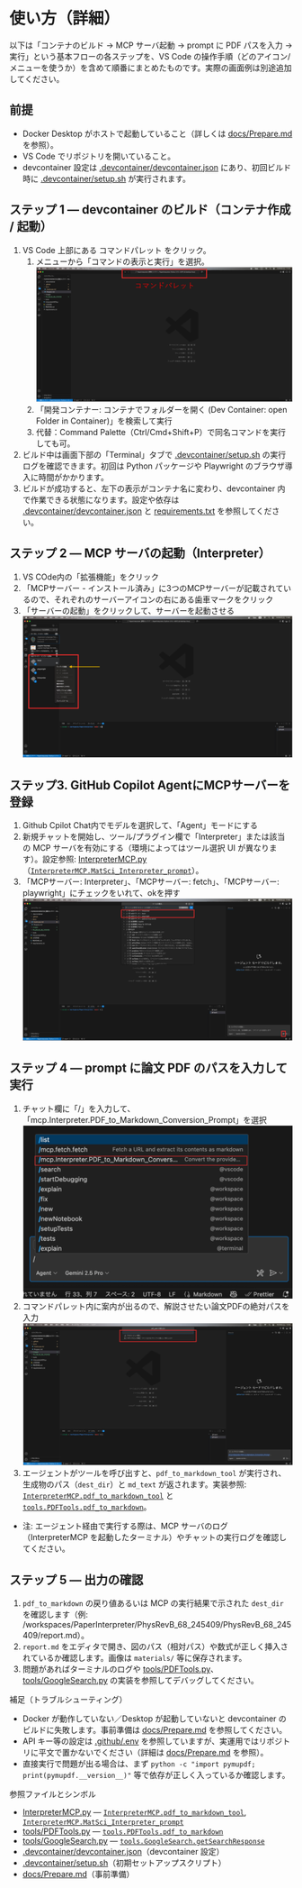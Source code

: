 # 使い方（詳細）

以下は「コンテナのビルド → MCP サーバ起動 → prompt に PDF パスを入力 → 実行」という基本フローの各ステップを、VS Code の操作手順（どのアイコン/メニューを使うか）を含めて順番にまとめたものです。実際の画面例は別途追加してください。

## 前提
- Docker Desktop がホストで起動していること（詳しくは [docs/Prepare.md](./Prepare.md) を参照）。
- VS Code でリポジトリを開いていること。
- devcontainer 設定は [.devcontainer/devcontainer.json](.devcontainer/devcontainer.json) にあり、初回ビルド時に [.devcontainer/setup.sh](.devcontainer/setup.sh) が実行されます。

## ステップ 1 — devcontainer のビルド（コンテナ作成 / 起動）
1. VS Code 上部にある コマンドパレット をクリック。  
   1. メニューから「コマンドの表示と実行」を選択。
  ![](../images/usefig1.jpg)
   2. 「開発コンテナー: コンテナでフォルダーを開く (Dev Container: open Folder in Container)」を検索して実行
   3.  代替：Command Palette（Ctrl/Cmd+Shift+P）で同名コマンドを実行しても可。
2. ビルド中は画面下部の「Terminal」タブで [.devcontainer/setup.sh](.devcontainer/setup.sh) の実行ログを確認できます。初回は Python パッケージや Playwright のブラウザ導入に時間がかかります。
3. ビルドが成功すると、左下の表示がコンテナ名に変わり、devcontainer 内で作業できる状態になります。設定や依存は [.devcontainer/devcontainer.json](.devcontainer/devcontainer.json) と [requirements.txt](../requirements.txt) を参照してください。

## ステップ 2 — MCP サーバの起動（Interpreter）
1. VS COde内の「拡張機能」をクリック
2. 「MCPサーバー - インストール済み」に3つのMCPサーバーが記載されているので、それぞれのサーバーアイコンの右にある歯車マークをクリック
3. 「サーバーの起動」をクリックして、サーバーを起動させる
![](../images/usefig2.jpg)

## ステップ3.  GitHub Copilot AgentにMCPサーバーを登録
1. Github Cpilot Chat内でモデルを選択して、「Agent」モードにする
2. 新規チャットを開始し、ツール/プラグイン欄で「Interpreter」または該当の MCP サーバを有効にする（環境によってはツール選択 UI が異なります）。設定参照: [InterpreterMCP.py](../InterpreterMCP.py)（[`InterpreterMCP.MatSci_Interpreter_prompt`](../InterpreterMCP.py)）。
3. 「MCPサーバー: Interpreter」、「MCPサーバー: fetch」、「MCPサーバー: playwright」にチェックをいれて、okを押す
![](../images/usefig3.jpg)

## ステップ 4 — prompt に論文 PDF のパスを入力して実行
1. チャット欄に「/」を入力して、「mcp.Interpreter.PDF_to_Markdown_Conversion_Prompt」を選択
   ![](../images/usefig4.jpg)
2. コマンドパレット内に案内が出るので、解説させたい論文PDFの絶対パスを入力
   ![](../images/usefig5.jpg)
3. エージェントがツールを呼び出すと、`pdf_to_markdown_tool` が実行され、生成物のパス（`dest_dir`）と `md_text` が返されます。実装参照: [`InterpreterMCP.pdf_to_markdown_tool`](../InterpreterMCP.py) と [`tools.PDFTools.pdf_to_markdown`](../tools/PDFTools.py)。
- 注: エージェント経由で実行する際は、MCP サーバのログ（InterpreterMCP を起動したターミナル）やチャットの実行ログを確認してください。

## ステップ 5 — 出力の確認
1. `pdf_to_markdown` の戻り値あるいは MCP の実行結果で示された `dest_dir` を確認します（例: /workspaces/PaperInterpreter/PhysRevB_68_245409/PhysRevB_68_245409/report.md）。  
2. `report.md` をエディタで開き、図のパス（相対パス）や数式が正しく挿入されているか確認します。画像は `materials/` 等に保存されます。
3. 問題があればターミナルのログや [tools/PDFTools.py](../tools/PDFTools.py)、[tools/GoogleSearch.py](../tools/GoogleSearch.py) の実装を参照してデバッグしてください。

補足（トラブルシューティング）
- Docker が動作していない／Desktop が起動していないと devcontainer のビルドに失敗します。事前準備は [docs/Prepare.md](./Prepare.md) を参照してください。  
- API キー等の設定は [.github/.env](../.github/.env) を参照していますが、実運用ではリポジトリに平文で置かないでください（詳細は [docs/Prepare.md](./Prepare.md) を参照）。  
- 直接実行で問題が出る場合は、まず `python -c "import pymupdf; print(pymupdf.__version__)"` 等で依存が正しく入っているか確認します。

参照ファイルとシンボル
- [InterpreterMCP.py](../InterpreterMCP.py) — [`InterpreterMCP.pdf_to_markdown_tool`](../InterpreterMCP.py), [`InterpreterMCP.MatSci_Interpreter_prompt`](../InterpreterMCP.py)  
- [tools/PDFTools.py](../tools/PDFTools.py) — [`tools.PDFTools.pdf_to_markdown`](../tools/PDFTools.py)  
- [tools/GoogleSearch.py](../tools/GoogleSearch.py) — [`tools.GoogleSearch.getSearchResponse`](../tools/GoogleSearch.py)  
- [.devcontainer/devcontainer.json](../.devcontainer/devcontainer.json)（devcontainer 設定）  
- [.devcontainer/setup.sh](../.devcontainer/setup.sh)（初期セットアップスクリプト）  
- [docs/Prepare.md](./Prepare.md)（事前準備）
